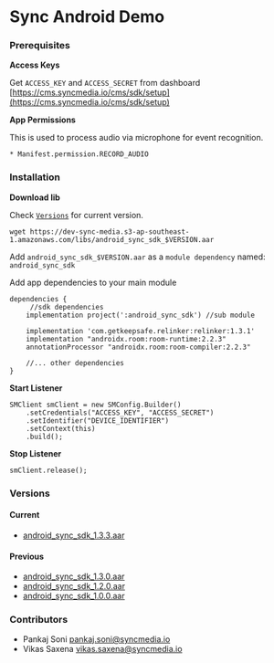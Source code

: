 # Sync Android Demo

### Prerequisites

__Access Keys__

Get `ACCESS_KEY` and `ACCESS_SECRET` from dashboard [https://cms.syncmedia.io/cms/sdk/setup](https://cms.syncmedia.io/cms/sdk/setup)

__App Permissions__

This is used to process audio via microphone for event recognition.

```
* Manifest.permission.RECORD_AUDIO
```

### Installation

__Download lib__


Check [`Versions`](https://code.syncmedia.io/external/android_offline_creative_demo#versions) for current version.

```
wget https://dev-sync-media.s3-ap-southeast-1.amazonaws.com/libs/android_sync_sdk_$VERSION.aar
```

Add `android_sync_sdk_$VERSION.aar` as a `module dependency` named: `android_sync_sdk`

Add app dependencies to your main module

```
dependencies {
     //sdk dependencies
    implementation project(':android_sync_sdk') //sub module
     
    implementation 'com.getkeepsafe.relinker:relinker:1.3.1'
    implementation "androidx.room:room-runtime:2.2.3"
    annotationProcessor "androidx.room:room-compiler:2.2.3"
    
	//... other dependencies
}
```

__Start Listener__

```
SMClient smClient = new SMConfig.Builder()
	.setCredentials("ACCESS_KEY", "ACCESS_SECRET")
	.setIdentifier("DEVICE_IDENTIFIER")
	.setContext(this)
	.build();
```

__Stop Listener__

```
smClient.release();
```

### Versions

#### Current

* [android\_sync\_sdk\_1.3.3.aar](https://dev-sync-media.s3-ap-southeast-1.amazonaws.com/libs/android_sync_sdk_1.3.3.aar)

#### Previous

* [android\_sync\_sdk\_1.3.0.aar](https://dev-sync-media.s3-ap-southeast-1.amazonaws.com/libs/android_sync_sdk_1.3.0.aar)
* [android\_sync\_sdk\_1.2.0.aar](https://dev-sync-media.s3-ap-southeast-1.amazonaws.com/libs/android_sync_sdk_1.2.0.aar)
* [android\_sync\_sdk\_1.0.0.aar](https://dev-sync-media.s3-ap-southeast-1.amazonaws.com/libs/android_sync_sdk_1.0.0.aar)

### Contributors

* Pankaj Soni <pankaj.soni@syncmedia.io>
* Vikas Saxena <vikas.saxena@syncmedia.io>